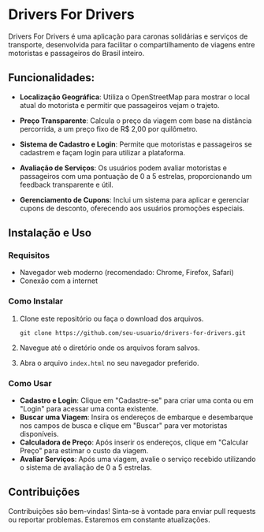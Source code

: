 

# Drivers For Drivers

Drivers For Drivers é uma aplicação para caronas solidárias e serviços de transporte, desenvolvida para facilitar o compartilhamento de viagens entre motoristas e passageiros do Brasil inteiro.

## Funcionalidades:

- **Localização Geográfica**: Utiliza o OpenStreetMap para mostrar o local atual do motorista e permitir que passageiros vejam o trajeto.
  
- **Preço Transparente**: Calcula o preço da viagem com base na distância percorrida, a um preço fixo de R$ 2,00 por quilômetro.

- **Sistema de Cadastro e Login**: Permite que motoristas e passageiros se cadastrem e façam login para utilizar a plataforma.

- **Avaliação de Serviços**: Os usuários podem avaliar motoristas e passageiros com uma pontuação de 0 a 5 estrelas, proporcionando um feedback transparente e útil.

- **Gerenciamento de Cupons**: Inclui um sistema para aplicar e gerenciar cupons de desconto, oferecendo aos usuários promoções especiais.

## Instalação e Uso

### Requisitos

- Navegador web moderno (recomendado: Chrome, Firefox, Safari)
- Conexão com a internet

### Como Instalar

1. Clone este repositório ou faça o download dos arquivos.

   ```
   git clone https://github.com/seu-usuario/drivers-for-drivers.git
   ```

2. Navegue até o diretório onde os arquivos foram salvos.

3. Abra o arquivo `index.html` no seu navegador preferido.

### Como Usar

- **Cadastro e Login**: Clique em "Cadastre-se" para criar uma conta ou em "Login" para acessar uma conta existente.
- **Buscar uma Viagem**: Insira os endereços de embarque e desembarque nos campos de busca e clique em "Buscar" para ver motoristas disponíveis.
- **Calculadora de Preço**: Após inserir os endereços, clique em "Calcular Preço" para estimar o custo da viagem.
- **Avaliar Serviços**: Após uma viagem, avalie o serviço recebido utilizando o sistema de avaliação de 0 a 5 estrelas.

## Contribuições

Contribuições são bem-vindas! Sinta-se à vontade para enviar pull requests ou reportar problemas.
Estaremos em constante atualizações.

